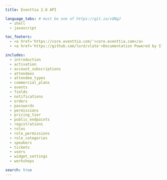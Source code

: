 ```yaml
---
title: Eventtia 2.0 API

language_tabs: # must be one of https://git.io/vQNgJ
  - shell
  - javascript

toc_footers:
  - <a href='https://core.eventtia.com/'>core.eventtia.com</a>
  - <a href='https://github.com/lord/slate'>Documentation Powered by Slate</a>

includes:
  - introduction
  - activation
  - account_subscriptions
  - attendees
  - attendee_types
  - commercial_plans
  - events
  - fields
  - notifications
  - orders
  - passwords
  - permissions
  - pricing_tier
  - public_endpoints
  - registrations
  - roles
  - role_permissions
  - role_categories
  - speakers
  - tickets
  - users
  - widget_settings
  - workshops

search: true
---
```

